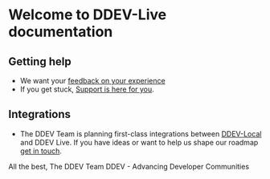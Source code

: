 # Welcome to DDEV-Live documentation

## Getting help
- We want your [feedback on your experience](https://dash.ddev.com/feedback/)
- If you get stuck, [Support is here for you](https://dash.ddev.com/docs/support/).

## Integrations
- The DDEV Team is planning first-class integrations between [DDEV-Local](https://ddev.readthedocs.io) and DDEV Live. If you have ideas or want to help us shape our roadmap [get in touch](https://dash.ddev.com/feedback/).

All the best,
The DDEV Team
DDEV - Advancing Developer Communities
